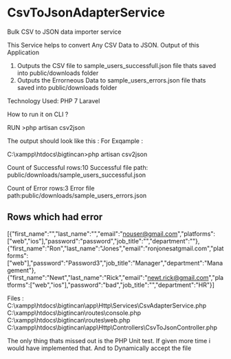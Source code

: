 # CsvToJsonAdapterService
Bulk CSV to JSON data importer service

This Service helps to convert Any CSV Data to JSON.
Output of this Application
1) Outputs the CSV file to sample_users_successfull.json file thats saved into public/downloads folder
2) Outputs the Errorneous Data to sample_users_errors.json file thats saved into public/downloads folder

Technology Used:
PHP 7 
Laravel

How to run it on CLI ?

RUN >php artisan csv2json 

The output should look like this :
For Exqample : 

C:\xampp\htdocs\bigtincan>php artisan csv2json

Count of Successful rows:10
Successful file path: public/downloads/sample_users_successful.json

Count of Error rows:3
Error file path:public/downloads/sample_users_errors.json

Rows which had error
-----------------------------------------------------------
[{"first_name":"","last_name":"","email":"nouser@gmail.com","platforms":["web","ios"],"password":"password","job_title":"","department":""},{"first_name":"Ron","last_name":"Jones","email":"ronjonesatgmail.com","platforms":["web"],"password":"Password3","job_title":"Manager","department":"Management"},{"first_name":"Newt","last_name":"Rick","email":"newt.rick@gmail.com","platforms":["web","ios"],"password":"bad","job_title":"","department":"HR"}]

Files :
C:\xampp\htdocs\bigtincan\app\Http\Services\CsvAdapterService.php
C:\xampp\htdocs\bigtincan\routes\console.php
C:\xampp\htdocs\bigtincan\routes\web.php
C:\xampp\htdocs\bigtincan\app\Http\Controllers\CsvToJsonController.php


The only thing thats missed out is the PHP Unit test. If given more time i would have implemented that.
And to Dynamically accept the file








